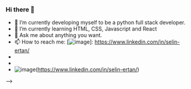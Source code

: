### Hi there 👋

- 🔭 I’m currently developing myself to be a python full stack developer.
- 🌱 I’m currently learning HTML, CSS, Javascript and React
- 💬 Ask me about anything you want.
- 📫 How to reach me: [![image](https://user-images.githubusercontent.com/116911857/208383438-6db98cd7-4df9-4c3f-9343-1d19271ed795.png)]: https://www.linkedin.com/in/selin-ertan/
- 
- 
- ![image](https://user-images.githubusercontent.com/116911857/208383076-b2d01d7b-93ba-48da-a32a-9836f28bcd11.png)(https://www.linkedin.com/in/selin-ertan/)



-->

